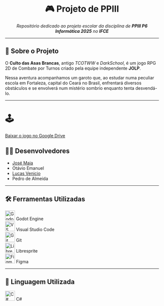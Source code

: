 <h1 align="center">🎮 Projeto de PPIII</h1>

<p align="center">
  <i>Repositório dedicado ao projeto escolar da disciplina de <b>PPIII P6 Informática 2025</b> no <b>IFCE</b></i>
</p>

---

## 🧙 Sobre o Projeto

O <b>Culto das Asas Brancas</b>, antigo <i>TCOTWW</i> e <i>DarkSchool</i>, é um jogo RPG 2D de Combate por Turnos criado pela equipe independente <b>JOLP</b>.

Nessa aventura acompanhamos um garoto que, ao estudar numa peculiar escola em Fortaleza, capital do Ceará no Brasil, enfrentará diversos obstáculos e se envolverá num mistério sombrio enquanto tenta desvendá-lo.

---

# 🕹 
[Baixar o jogo no Google Drive](https://drive.google.com/file/d/1WkrhomvsBCRVmwBFIjKgdqJVqFgOVUH_/view?usp=drive_link)


## 👨‍💻 Desenvolvedores

- [José Maia](https://github.com/JoseMaia07)
- Otávio Emanuel
- [Lucas Venicio](https://github.com/09794/Owl-Cult)
- Pedro de Almeida

---

## 🛠️ Ferramentas Utilizadas

<p>
  <img src="https://godotengine.org/assets/press/icon_color.png" width="32" title="Godot Engine"/> Godot Engine  
  <br/>
  <img src="https://img.icons8.com/?size=48&id=9OGIyU8hrxW5&format=png" width="32" title="VS Code"/> Visual Studio Code  
  <br/>
  <img src="https://img.icons8.com/?size=48&id=20906&format=png" width="32" title="Git"/> Git  
  <br/>
  <img src="https://libresprite.github.io/assets/ase.ico" width="32" title="Libresprite"/> Libresprite  
  <br/>
  <img src="https://img.icons8.com/?size=48&id=zfHRZ6i1Wg0U&format=png" width="32" title="Figma"/> Figma  
</p>

---

## 🧾 Linguagem Utilizada

<p>
  <img src="https://img.icons8.com/?size=48&id=40669&format=png" width="32" title="C#"/> C#
</p>

